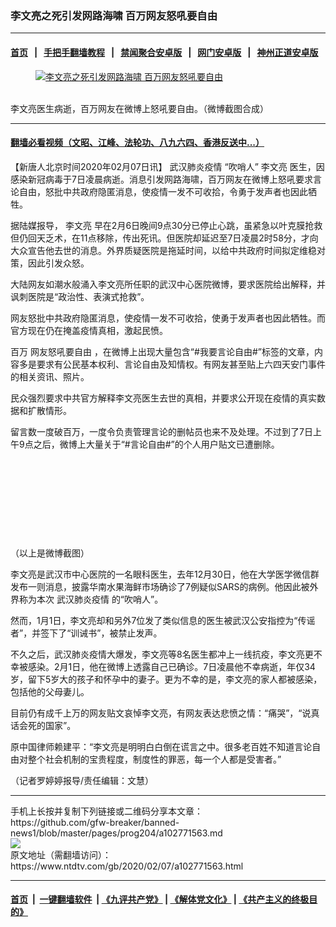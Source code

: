 ### 李文亮之死引发网路海啸 百万网友怒吼要自由
------------------------

#### [首页](https://github.com/gfw-breaker/banned-news1/blob/master/README.md) &nbsp;&nbsp;|&nbsp;&nbsp; [手把手翻墙教程](https://github.com/gfw-breaker/guides/wiki) &nbsp;&nbsp;|&nbsp;&nbsp; [禁闻聚合安卓版](https://github.com/gfw-breaker/bn-android) &nbsp;&nbsp;|&nbsp;&nbsp; [网门安卓版](https://github.com/oGate2/oGate) &nbsp;&nbsp;|&nbsp;&nbsp; [神州正道安卓版](https://github.com/SzzdOgate/update) 



<div><div class="featured_image">
 <a href="https://i.ntdtv.com/assets/uploads/2020/02/RpvI8Z1l-1.jpg" target="_blank">
  <figure>
   <img alt="李文亮之死引发网路海啸 百万网友怒吼要自由" src="https://i.ntdtv.com/assets/uploads/2020/02/RpvI8Z1l-1-800x450.jpg"/>
  </figure><br/>
 </a>
 <span class="caption">
  李文亮医生病逝，百万网友在微博上怒吼要自由。（微博截图合成）
 </span>
</div>
</div><hr/>

#### [翻墙必看视频（文昭、江峰、法轮功、八九六四、香港反送中...）](http://167.172.214.107/home.html)

<div><div class="post_content" itemprop="articleBody">
 <p>
  【新唐人北京时间2020年02月07日讯】
  <ok href="https://www.ntdtv.com/gb/442749.htm">
   武汉肺炎疫情
  </ok>
  “吹哨人”
  <ok href="https://www.ntdtv.com/gb/李文亮.htm">
   李文亮
  </ok>
  医生，因感染新冠病毒于7日凌晨病逝。消息引发网路海啸，百万网友在微博上怒吼要求言论自由，怒批中共政府隐匿消息，使疫情一发不可收拾，令勇于发声者也因此牺牲。
 </p>
 <p>
  据陆媒报导，
  <ok href="https://www.ntdtv.com/gb/李文亮.htm">
   李文亮
  </ok>
  早在2月6日晚间9点30分已停止心跳，虽紧急以叶克膜抢救但仍回天乏术，在11点移除，传出死讯。但医院却延迟至7日凌晨2时58分，才向大众宣告他去世的消息。外界质疑医院是拖延时间，以给中共政府时间拟定维稳对策，因此引发众怒。
 </p>
 <p>
  大陆网友如潮水般涌入李文亮所任职的武汉中心医院微博，要求医院给出解释，并讽刺医院是“政治性、表演式抢救”。
 </p>
 <p>
  网友怒批中共政府隐匿消息，使疫情一发不可收拾，使勇于发声者也因此牺牲。而官方现在仍在掩盖疫情真相，激起民愤。
 </p>
 <p>
  百万
  <ok href="https://www.ntdtv.com/gb/网友怒吼要自由.htm">
   网友怒吼要自由
  </ok>
  ，在微博上出现大量包含“#我要言论自由#”标签的文章，内容多是要求有公民基本权利、言论自由及知情权。有网友甚至贴上六四天安门事件的相关资讯、照片。
 </p>
 <p>
  民众强烈要求中共官方解释李文亮医生去世的真相，并要求公开现在疫情的真实数据和扩散情形。
 </p>
 <p>
  留言数一度破百万，一度令负责管理言论的删帖员也来不及处理。不过到了7日上午9点之后，微博上大量关于“#言论自由#”的个人用户贴文已遭删除。
 </p>
 <p>
  <img alt="" class="alignnone size-medium wp-image-102771565" src="https://i.ntdtv.com/assets/uploads/2020/02/eZxj4xzl.jpg"/>
 </p>
 <p>
  <img alt="" class="alignnone size-medium wp-image-102771566" src="https://i.ntdtv.com/assets/uploads/2020/02/JEku3szl.jpg"/>
 </p>
 <p>
  <img alt="" class="alignnone size-medium wp-image-102771567" src="https://i.ntdtv.com/assets/uploads/2020/02/p7gflq7l.jpg"/>
 </p>
 <p>
  <img alt="" class="alignnone size-medium wp-image-102771568" src="https://i.ntdtv.com/assets/uploads/2020/02/CJtIqeRl.jpg"/>
 </p>
 <p>
  <img alt="" class="alignnone size-full wp-image-102771569" src="https://i.ntdtv.com/assets/uploads/2020/02/PoBSDBCl.jpg"/>
 </p>
 <p>
  <img alt="" class="alignnone size-medium wp-image-102771570" src="https://i.ntdtv.com/assets/uploads/2020/02/3Gb7j0Al-600x414.jpg"/>
 </p>
 <p>
  <img alt="" class="alignnone size-medium wp-image-102771571" src="https://i.ntdtv.com/assets/uploads/2020/02/0fCFMVLl-600x506.jpg"/>
 </p>
 <p>
  <img alt="" class="alignnone size-medium wp-image-102771572" src="https://i.ntdtv.com/assets/uploads/2020/02/DT6dBVSl-600x338.jpg"/>
 </p>
 <p>
  <img alt="" class="alignnone size-full wp-image-102771574" src="https://i.ntdtv.com/assets/uploads/2020/02/2aVzgt8l.jpg"/>
 </p>
 <p>
  <img alt="" class="alignnone size-full wp-image-102771575" src="https://i.ntdtv.com/assets/uploads/2020/02/bCaK7h4l.jpg"/>
 </p>
 <p>
  （以上是微博截图）
 </p>
 <p>
  李文亮是武汉市中心医院的一名眼科医生，去年12月30日，他在大学医学微信群发布一则消息，披露华南水果海鲜市场确诊了7例疑似SARS的病例。他因此被外界称为本次
  <ok href="https://www.ntdtv.com/gb/442749.htm">
   武汉肺炎疫情
  </ok>
  的“吹哨人”。
 </p>
 <p>
  然而，1月1日，李文亮却和另外7位发了类似信息的医生被武汉公安指控为“传谣者”，并签下了“训诫书”，被禁止发声。
 </p>
 <p>
  不久之后，武汉肺炎疫情大爆发，李文亮等8名医生都冲上一线抗疫，李文亮更不幸被感染。2月1日，他在微博上透露自己已确诊。7日凌晨他不幸病逝，年仅34岁，留下5岁大的孩子和怀孕中的妻子。更为不幸的是，李文亮的家人都被感染，包括他的父母妻儿。
 </p>
 <p>
  目前仍有成千上万的网友贴文哀悼李文亮，有网友表达悲愤之情：“痛哭”，“说真话会死的国家”。
 </p>
 <p>
  原中国律师赖建平：“李文亮是明明白白倒在谎言之中。很多老百姓不知道言论自由对整个社会机制的宝贵程度，制度性的罪恶，每一个人都是受害者。”
 </p>
 <p>
  （记者罗婷婷报导/责任编辑：文慧）
 </p>
 <div class="single_ad">
 </div>
</div>
</div>
<hr/>
手机上长按并复制下列链接或二维码分享本文章：<br/>
https://github.com/gfw-breaker/banned-news1/blob/master/pages/prog204/a102771563.md <br/>
<a href='https://github.com/gfw-breaker/banned-news1/blob/master/pages/prog204/a102771563.md'><img src='https://github.com/gfw-breaker/banned-news1/blob/master/pages/prog204/a102771563.md.png'/></a> <br/>
原文地址（需翻墙访问）：https://www.ntdtv.com/gb/2020/02/07/a102771563.html


------------------------
#### [首页](https://github.com/gfw-breaker/banned-news1/blob/master/README.md) &nbsp;|&nbsp; [一键翻墙软件](https://github.com/gfw-breaker/nogfw/blob/master/README.md) &nbsp;| [《九评共产党》](https://github.com/gfw-breaker/9ping.md/blob/master/README.md#九评之一评共产党是什么) | [《解体党文化》](https://github.com/gfw-breaker/jtdwh.md/blob/master/README.md) | [《共产主义的终极目的》](https://github.com/gfw-breaker/gczydzjmd.md/blob/master/README.md)


<img src='http://gfw-breaker.win/banned-news/pages/prog204/a102771563.md' width='0px' height='0px'/>